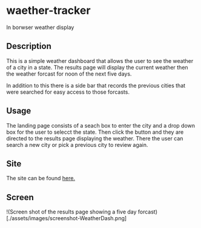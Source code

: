 # waether-tracker
In borwser weather display

## Description

This is a simple weather dashboard that allows the user to see the weather of a
city in a state. The results page will display the current weather then the 
weather forcast for noon of the next five days.

In addition to this there is a side bar that records the previous cities that 
were searched for easy access to those forcasts.

## Usage

The landing page consists of a seach box to enter the city and a drop down box
for the user to selecct the state. Then click the button and they are directed 
to the results page displaying the weather. There the user can search a new city
or pick a previous city to review again.

## Site

The site can be found [here.](https://cwen13.github.io/waether-tracker/)

## Screen 

!(Screen shot of the results page showing a five day forcast)[./assets/images/screenshot-WeatherDash.png]
